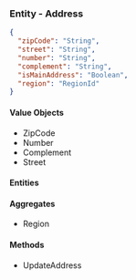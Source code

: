 ### Entity - Address

```json
{
  "zipCode": "String",
  "street": "String",
  "number": "String",
  "complement": "String",
  "isMainAddress": "Boolean",
  "region": "RegionId"
}
```

#### Value Objects

- ZipCode
- Number
- Complement
- Street

#### Entities

#### Aggregates

- Region

#### Methods

- UpdateAddress
